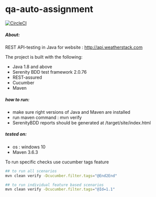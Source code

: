 # qa-auto-assignment
[![CircleCI](https://circleci.com/gh/getcarlos22/leaseplan-qa-auto-assignment.svg?style=svg)](https://circleci.com/gh/getcarlos22/leaseplan-qa-auto-assignment)

##### About:
REST API-testing in Java for website : http://api.weatherstack.com

The project is built with the following:
* Java 1.8 and above
* Serenity BDD test framework 2.0.76
* REST-assured
* Cucumber
* Maven

##### how to run:
* make sure right versions of Java and Maven are installed
* run maven command : mvn verify
* SerenityBDD reports should  be generated at /target/site/index.html

##### tested on:
* os : windows 10
* Maven 3.6.3

To run specific checks use cucumber tags feature 
```bash
## to run all scenarios
mvn clean verify -Dcucumber.filter.tags="@End2End" 

## to run individual feature based scenarios
mvn clean verify -Dcucumber.filter.tags="@Id=1.1" 
```
